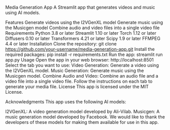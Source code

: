 Media Generation App
A Streamlit app that generates videos and music using AI models.

Features
Generate videos using the I2VGenXL model
Generate music using the Musicgen model
Combine audio and video files into a single video file
Requirements
Python 3.8 or later
Streamlit 1.10 or later
Torch 1.12 or later
Diffusers 0.10 or later
Transformers 4.21 or later
Scipy 1.9 or later
FFMPEG 4.4 or later
Installation
Clone the repository: git clone https://github.com/your-username/media-generation-app.git
Install the required packages: pip install -r requirements.txt
Run the app: streamlit run app.py
Usage
Open the app in your web browser: http://localhost:8501
Select the tab you want to use:
Video Generation: Generate a video using the I2VGenXL model.
Music Generation: Generate music using the Musicgen model.
Combine Audio and Video: Combine an audio file and a video file into a single video file.
Follow the instructions on each tab to generate your media file.
License
This app is licensed under the MIT License.

Acknowledgments
This app uses the following AI models:

I2VGenXL: A video generation model developed by Ali-Vilab.
Musicgen: A music generation model developed by Facebook.
We would like to thank the developers of these models for making them available for use in this app.
